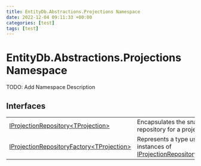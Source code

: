 ```yaml
---
title: EntityDb.Abstractions.Projections Namespace
date: 2022-12-04 09:11:33 +00:00
categories: [test]
tags: [test]
---
```


# EntityDb.Abstractions.Projections Namespace

TODO: Add Namespace Description

## Interfaces
<table><tr><td><a href='dotnet-entitydb-abstractions-projections-iprojectionrepository`1'>IProjectionRepository&lt;TProjection&gt;</a></td><td>
Encapsulates the snapshot repository for a projection.
</td></tr><tr><td><a href='dotnet-entitydb-abstractions-projections-iprojectionrepositoryfactory`1'>IProjectionRepositoryFactory&lt;TProjection&gt;</a></td><td>
Represents a type used to create instances of <a href='dotnet-entitydb-abstractions-projections-iprojectionrepository`1'>IProjectionRepository&lt;TProjection&gt;</a></td></tr></table>
